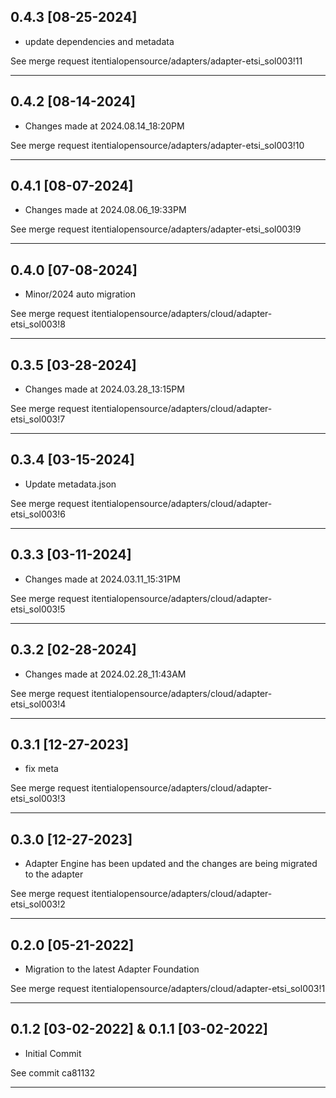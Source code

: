 
## 0.4.3 [08-25-2024]

* update dependencies and metadata

See merge request itentialopensource/adapters/adapter-etsi_sol003!11

---

## 0.4.2 [08-14-2024]

* Changes made at 2024.08.14_18:20PM

See merge request itentialopensource/adapters/adapter-etsi_sol003!10

---

## 0.4.1 [08-07-2024]

* Changes made at 2024.08.06_19:33PM

See merge request itentialopensource/adapters/adapter-etsi_sol003!9

---

## 0.4.0 [07-08-2024]

* Minor/2024 auto migration

See merge request itentialopensource/adapters/cloud/adapter-etsi_sol003!8

---

## 0.3.5 [03-28-2024]

* Changes made at 2024.03.28_13:15PM

See merge request itentialopensource/adapters/cloud/adapter-etsi_sol003!7

---

## 0.3.4 [03-15-2024]

* Update metadata.json

See merge request itentialopensource/adapters/cloud/adapter-etsi_sol003!6

---

## 0.3.3 [03-11-2024]

* Changes made at 2024.03.11_15:31PM

See merge request itentialopensource/adapters/cloud/adapter-etsi_sol003!5

---

## 0.3.2 [02-28-2024]

* Changes made at 2024.02.28_11:43AM

See merge request itentialopensource/adapters/cloud/adapter-etsi_sol003!4

---

## 0.3.1 [12-27-2023]

* fix meta

See merge request itentialopensource/adapters/cloud/adapter-etsi_sol003!3

---

## 0.3.0 [12-27-2023]

* Adapter Engine has been updated and the changes are being migrated to the adapter

See merge request itentialopensource/adapters/cloud/adapter-etsi_sol003!2

---

## 0.2.0 [05-21-2022]

* Migration to the latest Adapter Foundation

See merge request itentialopensource/adapters/cloud/adapter-etsi_sol003!1

---

## 0.1.2 [03-02-2022] & 0.1.1 [03-02-2022]

- Initial Commit

See commit ca81132

---
